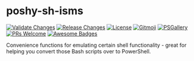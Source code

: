 # poshy-sh-isms

[![Validate Changes](https://github.com/pwshrc/poshy-sh-isms/actions/workflows/validate.yml/badge.svg)](https://github.com/pwshrc/poshy-sh-isms/actions/workflows/validate.yml)
[![Release Changes](https://github.com/pwshrc/poshy-sh-isms/actions/workflows/release.yml/badge.svg)](https://github.com/pwshrc/poshy-sh-isms/actions/workflows/release.yml)
[![License](https://img.shields.io/github/license/pwshrc/poshy-sh-isms)](./LICENSE.txt)
[![Gitmoji](https://img.shields.io/badge/gitmoji-%20😜%20😍-FFDD67.svg?style=flat-square)](https://gitmoji.carloscuesta.me/)
[![PSGallery](https://img.shields.io/powershellgallery/dt/poshy-sh-isms.svg)](https://www.powershellgallery.com/packages/poshy-sh-isms)
[![PRs Welcome](https://img.shields.io/badge/PRs-welcome-brightgreen.svg?style=flat-square)](http://makeapullrequest.com)
[![Awesome Badges](https://img.shields.io/badge/badges-awesome-green.svg)](https://github.com/Naereen/badges)

Convenience functions for emulating certain shell functionality - great for helping you convert those Bash scripts over to PowerShell.

